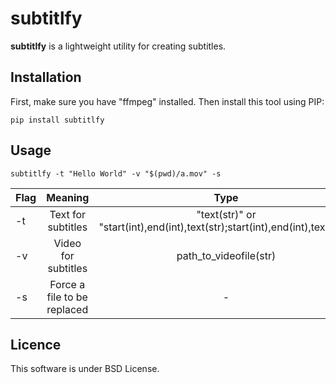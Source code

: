 # subtitlfy

**subtitlfy** is a lightweight utility for creating subtitles.

## Installation   

First, make sure you have "ffmpeg" installed. Then install this tool using PIP:  
```
pip install subtitlfy
```

## Usage
```
subtitlfy -t "Hello World" -v "$(pwd)/a.mov" -s
```
| Flag| Meaning                     | Type    |  Example       |
| ----|:---------------------------:|:-------:|:--------------:|
| -t  | Text for subtitles          | "text(str)" or "start(int),end(int),text(str);start(int),end(int),text(str)" | "Text here!" or "0,1,First;1,2,Second" |
| -v  | Video for subtitles         |  path_to_videofile(str)    | $(pwd)/example.mov|
| -s  | Force a file to be replaced |    -     | - |

## Licence   
<p> This software is under BSD License.</p>  
